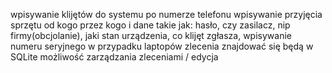 wpisywanie klijętów do systemu po numerze telefonu 
wpisywanie przyjęcia sprzętu od kogo przez kogo i dane takie jak: hasło, czy zasilacz, nip firmy(obcjolanie), jaki stan urządzenia, co klijęt zgłasza, wpisywanie numeru seryjnego w przypadku laptopów 
zlecenia znajdować się będą w SQLite
możliwość zarządzania zleceniami / edycja
 